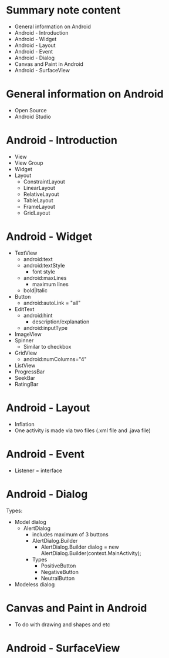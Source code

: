 # Summary note content
  - General information on Android
  - Android - Introduction
  - Android - Widget
  - Android - Layout
  - Android - Event
  - Android - Dialog
  - Canvas and Paint in Android
  - Android - SurfaceView
  
# General information on Android
  - Open Source
  - Android Studio 

# Android - Introduction
  - View
  - View Group
  - Widget
  - Layout
      - ConstraintLayout
      - LinearLayout
      - RelativeLayout
      - TableLayout
      - FrameLayout
      - GridLayout
      
# Android - Widget
  - TextView
      - android:text
      - android:textStyle
          - font style
      - android:maxLines
          - maximum lines
      - bold|Italic
  - Button
      - android:autoLink = "all"
  - EditText
      - android:hint
          - description/explanation
      - android:inputType
  - ImageView
  - Spinner
      - Similar to checkbox
  - GridView
      - android:numColumns="4"
  - ListView
  - ProgressBar
  - SeekBar
  - RatingBar
  
  # Android - Layout
  - Inflation
  - One activity is made via two files (.xml file and .java file)
  
  # Android - Event 
  - Listener = interface
  
  # Android - Dialog
  Types:
   - Model dialog
      - AlertDialog
          - includes maximum of 3 buttons
          - AlertDialog.Builder 
            - AlertDialog.Builder dialog = new AlertDialog.Builder(context.MainActivity);
          - Types
              - PositiveButton
              - NegativeButton
              - NeutralButton
   - Modeless dialog
   
   # Canvas and Paint in Android
   - To do with drawing and shapes and etc
   
   # Android - SurfaceView
   
